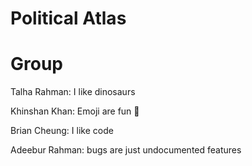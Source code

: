 # Political Atlas



# Group

Talha Rahman: I like dinosaurs

Khinshan Khan: Emoji are fun :slightly_smiling_face:

Brian Cheung: I like code

Adeebur Rahman: bugs are just undocumented features

